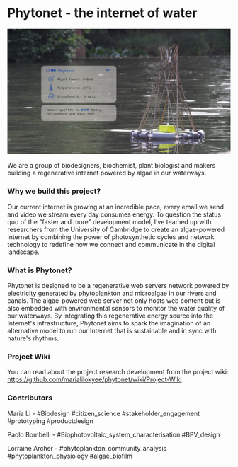 # Phytonet - the internet of water
![PhytoNet Cover](https://github.com/marialilokyee/phytonet/blob/main/Photos/sensing%20organ-smaller.png)

We are a group of biodesigners, biochemist, plant biologist and makers building a regenerative internet powered by algae in our waterways.

### Why we build this project?
Our current internet is growing at an incredible pace, every email we send and video we stream every day consumes energy. To question the status quo of the "faster and more" development model, I’ve teamed up with researchers from the University of Cambridge to create an algae-powered internet by combining the power of photosynthetic cycles and network technology to redefine how we connect and communicate in the digital landscape.

### What is Phytonet?
Phytonet is designed to be a regenerative web servers network powered by electricity generated by phytoplankton and microalgae in our rivers and canals. The algae-powered web server not only hosts web content but is also embedded with environmental sensors to monitor the water quality of our waterways. By integrating this regenerative energy source into the Internet's infrastructure, Phytonet aims to spark the imagination of an alternative model to run our Internet that is sustainable and in sync with nature's rhythms.

### Project Wiki
You can read about the project research development from the project wiki: <https://github.com/marialilokyee/phytonet/wiki/Project-Wiki>

### Contributors
Maria Li - #Biodesign #citizen_science #stakeholder_engagement #prototyping #productdesign 

Paolo Bombelli - #Biophotovoltaic_system_characterisation #BPV_design 

Lorraine Archer - #phytoplankton_community_analysis #phytoplankton_physiology #algae_biofilm
